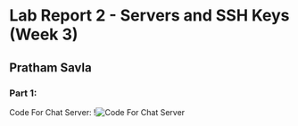 # Lab Report 2 - Servers and SSH Keys (Week 3)
## Pratham Savla

### Part 1:
Code For Chat Server:
!![Code For Chat Server](image.png)
